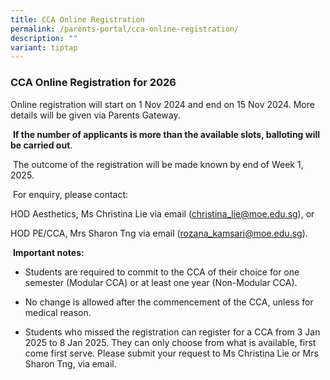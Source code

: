 ```yaml
---
title: CCA Online Registration
permalink: /parents-portal/cca-online-registration/
description: ""
variant: tiptap
---
```

<h3><strong>CCA Online Registration for 2026</strong></h3>
<p></p>
<p>Online registration will start on 1 Nov 2024 and end on 15 Nov 2024. More
details will be given via Parents Gateway.</p>
<p>&nbsp;<strong>If the number of applicants is more than the available slots, balloting will be carried out</strong>.</p>
<p>&nbsp;The outcome of the registration will be made known by end of Week
1, 2025.</p>
<p>&nbsp;For enquiry, please contact:</p>
<p>HOD Aesthetics, Ms Christina Lie via email (<a href="mailto:christina_lie@moe.edu.sg" rel="noopener noreferrer nofollow" target="_blank">christina_lie@moe.edu.sg</a>), or</p>
<p>HOD PE/CCA, Mrs Sharon Tng via email (<a href="mailto:rozana_kamsari@moe.edu.sg" rel="noopener noreferrer nofollow" target="_blank">rozana_kamsari@moe.edu.sg</a>).</p>
<p>&nbsp;<strong>Important notes:</strong>
</p>
<ul data-tight="true" class="tight">
<li>
<p>Students are required to commit to the CCA of their choice for one semester
(Modular CCA) or at least one year (Non-Modular CCA).</p>
</li>
<li>
<p>No change is allowed after the commencement of the CCA, unless for medical
reason.</p>
</li>
<li>
<p>Students who missed the registration can register for a CCA from 3 Jan
2025 to 8 Jan 2025. They can only choose from what is available, first
come first serve. Please submit your request to Ms Christina Lie or Mrs
Sharon Tng, via email.</p>
</li>
</ul>
<p></p>
